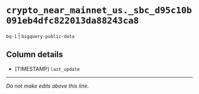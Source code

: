 # `crypto_near_mainnet_us._sbc_d95c10b091eb4dfc822013da88243ca8`
`bq-1` | `bigquery-public-data`

## Column details
* [TIMESTAMP] `last_update`

-------------------------------------------------------------------------------
*Do not make edits above this line.*
